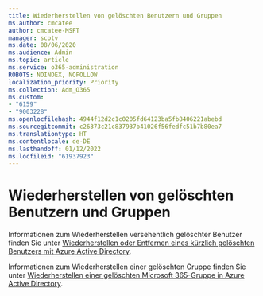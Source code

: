 ```yaml
---
title: Wiederherstellen von gelöschten Benutzern und Gruppen
ms.author: cmcatee
author: cmcatee-MSFT
manager: scotv
ms.date: 08/06/2020
ms.audience: Admin
ms.topic: article
ms.service: o365-administration
ROBOTS: NOINDEX, NOFOLLOW
localization_priority: Priority
ms.collection: Adm_O365
ms.custom:
- "6159"
- "9003228"
ms.openlocfilehash: 4944f12d2c1c0205fd64123ba5fb8406221abebd
ms.sourcegitcommit: c26373c21c837937b41026f56fedfc51b7b80ea7
ms.translationtype: HT
ms.contentlocale: de-DE
ms.lasthandoff: 01/12/2022
ms.locfileid: "61937923"
---
```

# <a name="restore-deleted-users-and-groups"></a>Wiederherstellen von gelöschten Benutzern und Gruppen

Informationen zum Wiederherstellen versehentlich gelöschter Benutzer finden Sie unter [Wiederherstellen oder Entfernen eines kürzlich gelöschten Benutzers mit Azure Active Directory](https://docs.microsoft.com/azure/active-directory/fundamentals/active-directory-users-restore?context=azure/active-directory/users-groups-roles/context/ugr-context).

Informationen zum Wiederherstellen einer gelöschten Gruppe finden Sie unter [Wiederherstellen einer gelöschten Microsoft 365-Gruppe in Azure Active Directory](https://docs.microsoft.com/azure/active-directory/users-groups-roles/groups-restore-deleted).